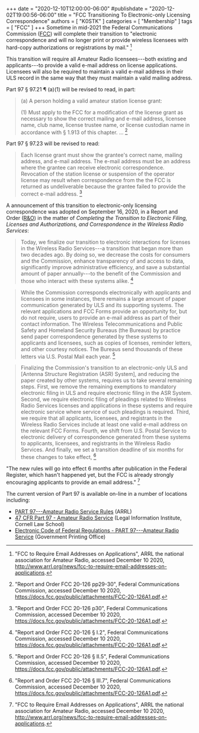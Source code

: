 +++
date = "2020-12-10T12:00:00-06:00"
#publishdate = "2020-12-02T19:00:56-06:00"
title = "FCC Transitioning To Electronic-only Licensing Correspondence"
authors = [ "K0STK" ]
categories = [ "Membership" ]
tags = [ "FCC" ]
+++
Sometime in mid-2021 the Federal Communications Commission
([FCC](https://www.fcc.gov/)) will complete their transition to
"electronic correspondence and will no longer print or provide wireless
licensees with hard-copy authorizations or registrations by mail." [^1]

[^1]: "FCC to Require Email Addresses on Applications", ARRL the national association for Amateur Radio, accessed December 10 2020, http://www.arrl.org/news/fcc-to-require-email-addresses-on-applications.

This transition will require all Amateur Radio licensees---both existing
and applicants---to provide a valid e-mail address on license applications. 
Licensees will also be required to maintain a valid e-mail address in their
ULS record in the same way that they must maintain a valid mailing address.
<!--more-->

Part 97 &sect; 97.21 &para; (a)(1) will be revised to read, in part:

>(a) A person holding a valid amateur station license grant:
>
>(1) Must apply to the FCC for a modification of the license grant as
>necessary to show the correct mailing and e-mail address, licensee
>name, club name, license trustee name, or license custodian name in
>accordance with &sect; 1.913 of this chapter. ... [^7]

[^7]: "Report and Order FCC 20-126 pp29-30", Federal Communications Commission, accessed December 10 2020, https://docs.fcc.gov/public/attachments/FCC-20-126A1.pdf.

Part 97 &sect; 97.23 will be revised to read:

>Each license grant must show the grantee's correct name, mailing address, and
>e-mail address.  The e-mail address must be an address where the grantee can
>receive electronic correspondence.  Revocation of the station license or
>suspension of the operator license may result when correspondence from the
>the FCC is returned as undeliverable because the grantee failed to provide
>the correct e-mail address. [^6]

[^6]: "Report and Order FCC 20-126 p30", Federal Communications Commission, accessed December 10 2020, https://docs.fcc.gov/public/attachments/FCC-20-126A1.pdf.

A announcement of this transition to electronic-only licensing
correspondence was adopted on September 16, 2020, in a Report and
Order
([R&O](https://www.fcc.gov/document/fcc-adopts-electronic-licensing-report-and-order))
in the matter of *Completing the Transition to Electronic Filing,
Licenses and Authorizations, and Correspondence in the Wireless Radio
Services*:

>Today, we finalize our transition to electronic interactions for
>licenses in the Wireless Radio Services---a transition that began
>more than two decades ago. By doing so, we decrease the costs for
>consumers and the Commission, enhance transparency of and access
>to data, significantly improve administrative efficiency, and save
>a substantial amount of paper annually---to the benefit of the
>Commission and those who interact with these systems alike. [^2]

[^2]: "Report and Order FCC 20-126 &sect; I.2", Federal Communications Commission, accessed December 10 2020, https://docs.fcc.gov/public/attachments/FCC-20-126A1.pdf.

>While the Commission corresponds electronically with applicants
>and licensees in some instances, there remains a large amount of
>paper communication generated by ULS and its supporting systems. The
>relevant applications and FCC Forms provide an opportunity for, but
>do not require, users to provide an e-mail address as part of their
>contact information. The Wireless Telecommunications and Public Safety
>and Homeland Security Bureaus (the Bureaus) by practice send paper
>correspondence generated by these systems to applicants and licensees,
>such as copies of licenses, reminder letters, and other courtesy
>notices. The Bureaus send thousands of these letters via U.S. Postal
>Mail each year. [^3]

[^3]: "Report and Order FCC 20-126 &sect; II.5", Federal Communications Commission, accessed December 10 2020, https://docs.fcc.gov/public/attachments/FCC-20-126A1.pdf.

>Finalizing the Commission's transition to an electronic-only ULS and
>[Antenna Structure Registration (ASR) System], and reducing the paper
>created by other systems, requires us to take several remaining steps.
>First, we remove the remaining exemptions to mandatory electronic
>filing in ULS and require electronic filing in the ASR System. Second,
>we require electronic filing of pleadings related to Wireless Radio
>Services licenses and applications in these systems and require
>electronic service where service of such pleadings is required. Third,
>we require that all applicants, licensees, and registrants in the
>Wireless Radio Services include at least one valid e-mail address on
>the relevant FCC Forms. Fourth, we shift from U.S. Postal Service to
>electronic delivery of correspondence generated from these systems to
>applicants, licensees, and registrants in the Wireless Radio Services.
>And finally, we set a transition deadline of six months for these
>changes to take effect, [^4]

[^4]: "Report and Order FCC 20-126 &sect; III.7", Federal Communications Commission, accessed December 10 2020, https://docs.fcc.gov/public/attachments/FCC-20-126A1.pdf.

"The new rules will go into effect 6 months after publication in the Federal Register, which hasn't happened yet, but the FCC is already strongly encouraging applicants to provide an email address." [^5]

[^5]: "FCC to Require Email Addresses on Applications", ARRL the national association for Amateur Radio, accessed December 10 2020, http://www.arrl.org/news/fcc-to-require-email-addresses-on-applications.

The current version of Part 97 is available on-line in a number of locations
including:

* [PART 97---Amateur Radio Service Rules](http://www.arrl.org/part-97-amateur-radio) (ARRL)
* [47 CFR Part 97 - Amateur Radio Service](https://www.law.cornell.edu/cfr/text/47/part-97) (Legal Information Institute, Cornell Law School)
* [Electronic Code of Federal Regulations - PART 97---Amateur Radio Service](https://www.ecfr.gov/cgi-bin/text-idx?SID=2928fcde8b08bdf8e620efb797e75e65&mc=true&node=pt47.5.97&rgn=div5) (Government Printing Office)
